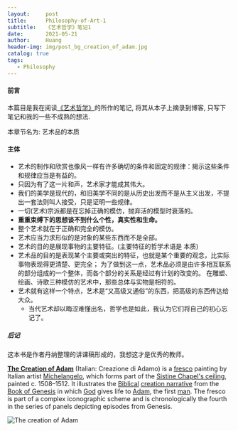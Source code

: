 ```yaml
---
layout:     post
title:      Philosophy-of-Art-1
subtitle:   《艺术哲学》笔记1
date:       2021-05-21
author:     Huang
header-img: img/post_bg_creation_of_adam.jpg
catalog: true
tags:
   - Philosophy
---
```


#### 前言

本篇目是我在阅读[《艺术哲学》](https://book.douban.com/subject/30324722/)的所作的笔记, 将其从本子上摘录到博客, 只写下笔记和我的一些不成熟的想法.

本章节名为: 艺术品的本质

#### 主体

* 艺术的制作和欣赏也像风一样有许多确切的条件和固定的规律：揭示这些条件和规律应当是有益的。
* 只因为有了这一片和声，艺术家才能成其伟大。
* 我们的美学是现代的，和旧美学不同的是从历史出发而不是从主义出发，不提出一套法则叫人接受，只是证明一些规律。
* 一切(艺术)宗派都是在忘掉正确的模仿，抛弃活的模型时衰落的。
* **重重束缚下的思想谈不到什么个性，真实性和生命。**
* 整个艺术就在于正确和完全的模仿。
* 艺术应当力求形似的是对象的某些东西而不是全部。
* 艺术的目的是展现事物的主要特征。(主要特征的哲学术语是 本质)
* 艺术品的目的是表现某个主要或突出的特征，也就是某个重要的观念，比实际事物表现得更清楚、更完全；
  为了做到这一点，艺术品必须是由许多相互联系的部分组成的一个整体，而各个部分的关系是经过有计划的改变的。
  在雕塑、绘画、诗歌三种模仿的艺术中，那些总体与实物是相符的。
* 艺术就有这样一个特点，艺术是“又高级又通俗”的东西，把高级的东西传达给大众。
    * 当代艺术却以晦涩难懂出名，哲学也是如此，我认为它们将自己的初心忘记了。

##### 后记

这本书是作者丹纳整理的讲课稿形成的，我想这才是优秀的教师。

**[The Creation of Adam](https://en.wikipedia.org/wiki/The_Creation_of_Adam)** (Italian: Creazione di Adamo) is a [fresco](https://en.wikipedia.org/wiki/Fresco) painting by Italian artist [Michelangelo](https://en.wikipedia.org/wiki/Michelangelo), which forms part of the [Sistine Chapel's ceiling](https://en.wikipedia.org/wiki/Sistine_Chapel_ceiling), painted c. 1508–1512. It illustrates the [Biblical](https://en.wikipedia.org/wiki/Bible) [creation narrative](https://en.wikipedia.org/wiki/Genesis_creation_narrative) from the [Book of Genesis](https://en.wikipedia.org/wiki/Book_of_Genesis) in which [God](https://en.wikipedia.org/wiki/God_the_Father#Christianity) gives life to [Adam](https://en.wikipedia.org/wiki/Adam), the first [man](https://en.wikipedia.org/wiki/Man). The fresco is part of a complex iconographic scheme and is chronologically the fourth in the series of panels depicting episodes from Genesis.

![The creation of Adam](https://upload.wikimedia.org/wikipedia/commons/thumb/5/5b/Michelangelo_-_Creation_of_Adam_%28cropped%29.jpg/1200px-Michelangelo_-_Creation_of_Adam_%28cropped%29.jpg)
